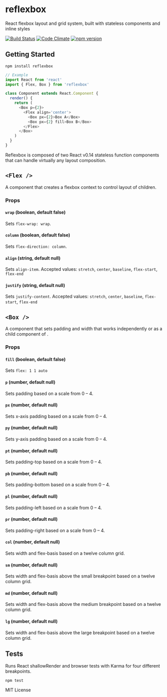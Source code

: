 # reflexbox

React flexbox layout and grid system, built with stateless components and inline styles

[![Build Status](https://travis-ci.org/jxnblk/reflexbox.svg)](https://travis-ci.org/jxnblk/reflexbox)
[![Code Climate](https://codeclimate.com/github/jxnblk/reflexbox/badges/gpa.svg)](https://codeclimate.com/github/jxnblk/reflexbox)
[![npm version](https://badge.fury.io/js/reflexbox.svg)](https://badge.fury.io/js/reflexbox)

## Getting Started

```
npm install reflexbox
```

```js
// Example
import React from 'react'
import { Flex, Box } from 'reflexbox'

class Component extends React.Component {
  render() {
    return (
      <Box p={2}>
        <Flex align='center'>
          <Box px={2}>Box A</Box>
          <Box px={2} fill>Box B</Box>
        </Flex>
      </Box>
    )
  }
}
```

Reflexbox is composed of two React v0.14 stateless function components that can handle virtually any layout composition.

## `<Flex />`

A component that creates a flexbox context to control layout of children.

### Props

#### `wrap` (boolean, default false)
Sets `flex-wrap: wrap`.

#### `column` (boolean, default false)
Sets `flex-direction: column`.

#### `align` (string, default null)
Sets `align-item`. Accepted values: `stretch`, `center`, `baseline`, `flex-start`, `flex-end`

#### `justify` (string, default null)
Sets `justify-content`. Accepted values: `stretch`, `center`, `baseline`, `flex-start`, `flex-end`


## `<Box />`

A component that sets padding and width that works independently or as a child component of <Flex />.

### Props

#### `fill` (boolean, default false)
Sets `flex: 1 1 auto`

#### `p` (number, default null)
Sets padding based on a scale from 0 – 4.

#### `px` (number, default null)
Sets x-axis padding based on a scale from 0 – 4.

#### `py` (number, default null)
Sets y-axis padding based on a scale from 0 – 4.

#### `pt` (number, default null)
Sets padding-top based on a scale from 0 – 4.

#### `pb` (number, default null)
Sets padding-bottom based on a scale from 0 – 4.

#### `pl` (number, default null)
Sets padding-left based on a scale from 0 – 4.

#### `pr` (number, default null)
Sets padding-right based on a scale from 0 – 4.

#### `col` (number, default null)
Sets width and flex-basis based on a twelve column grid.

#### `sm` (number, default null)
Sets width and flex-basis above the small breakpoint based on a twelve column grid.

#### `md` (number, default null)
Sets width and flex-basis above the medium breakpoint based on a twelve column grid.

#### `lg` (number, default null)
Sets width and flex-basis above the large breakpoint based on a twelve column grid.

## Tests

Runs React shallowRender and browser tests with Karma for four different breakpoints.

```
npm test
```

MIT License
